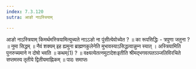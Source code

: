 ```yaml
---
index: 7.3.120
sutra: आङो नाऽस्त्रियाम्

---
```

 आङो नाऽस्त्रियाम् किमर्थमस्त्रियामित्युच्यते नाऽऽङो ना पुंसीत्येवोच्येत ? ॥ का रूपसिद्धिः - त्रपुणा जतुना ? ॥ नुमा सिद्धम् ॥ नैवं शक्यम् इह ह्यमुना ब्राह्मणकुलेनेति मुभावस्याऽसिद्धत्वान्नुम्न स्यात् । अस्त्रियामिति पुनरुच्यमाने न दोषो भवति ॥ कथम्(1) ? ॥ वक्ष्यत्येतत्नमुटादेशःइतीति श्रीमद्भगवत्पतञ्ञ्जलिविरचिते सप्तमस्य तृतीये द्वितीयमाह्निकम् ॥ पादः समाप्तः 
